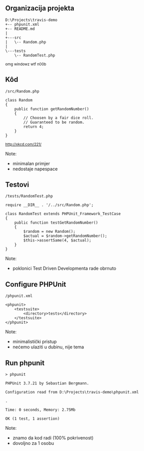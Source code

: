 ## Organizacija projekta

```
D:\Projects\travis-demo
+-- phpunit.xml
+-- README.md
|
+---src
|   \-- Random.php
|
\---tests
    \-- RandomTest.php
```

<small>omg windowz wtf n00b</small>



## Kôd

```
/src/Random.php
```

```
class Random
{
    public function getRandomNumber()
    {
        // Choosen by a fair dice roll.
        // Guaranteed to be random.
        return 4;
    }
}
```

<small>http://xkcd.com/221/</small>

Note:
- minimalan primjer
- nedostaje napespace




## Testovi

```
/tests/RandomTest.php
```

```
require __DIR__ . '/../src/Random.php';

class RandomTest extends PHPUnit_Framework_TestCase
{
    public function testGetRandomNumber()
    {
        $random = new Random();
        $actual = $random->getRandomNumber();
        $this->assertSame(4, $actual);
    }
}
```

Note:
- poklonici Test Driven Developmenta rade obrnuto



## Configure PHPUnit

```
/phpunit.xml
```

```
<phpunit>
    <testsuite>
        <directory>tests</directory>
    </testsuite>
</phpunit>
```

Note:
- minimalistički pristup
- nećemo ulaziti u dubinu, nije tema



## Run phpunit

```
> phpunit
```

```
PHPUnit 3.7.21 by Sebastian Bergmann.

Configuration read from D:\Projects\travis-demo\phpunit.xml

.

Time: 0 seconds, Memory: 2.75Mb

OK (1 test, 1 assertion)
```

Note:
- znamo da kod radi (100% pokrivenost)
- dovoljno za 1 osobu
